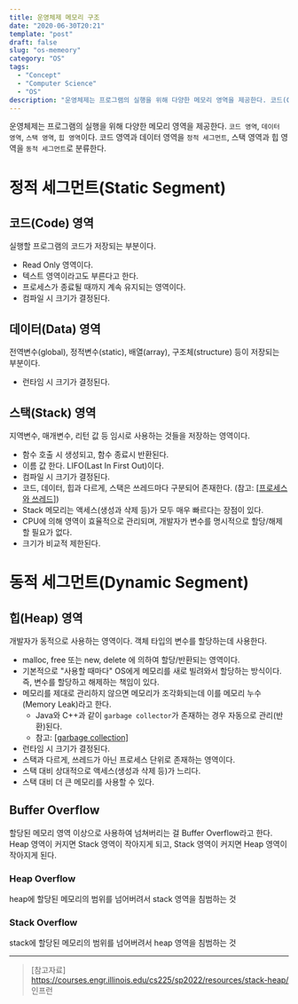 ```yaml
---
title: 운영체제 메모리 구조
date: "2020-06-30T20:21"
template: "post"
draft: false
slug: "os-memeory"
category: "OS"
tags:
  - "Concept"
  - "Computer Science"
  - "OS"
description: "운영체제는 프로그램의 실행을 위해 다양한 메모리 영역을 제공한다. 코드(Code), 데이터(Data), 스택(Stack), 힙(Heap) 영역이다."
---
```


운영체제는 프로그램의 실행을 위해 다양한 메모리 영역을 제공한다. `코드 영역`, `데이터 영역`, `스택 영역`, `힙 영역`이다. 코드 영역과 데이터 영역을 `정적 세그먼트`, 스택 영역과 힙 영역을 `동적 세그먼트`로 분류한다.

# 정적 세그먼트(Static Segment)

## 코드(Code) 영역
실행할 프로그램의 코드가 저장되는 부분이다.
- Read Only 영역이다.
- 텍스트 영역이라고도 부른다고 한다.
- 프로세스가 종료될 때까지 계속 유지되는 영역이다.
- 컴파일 시 크기가 결정된다.

## 데이터(Data) 영역
전역변수(global), 정적변수(static), 배열(array), 구조체(structure) 등이 저장되는 부분이다.
- 런타임 시 크기가 결정된다.

## 스택(Stack) 영역
지역변수, 매개변수, 리턴 값 등 임시로 사용하는 것들을 저장하는 영역이다.
- 함수 호출 시 생성되고, 함수 종료시 반환된다.
- 이름 값 한다. LIFO(Last In First Out)이다.
- 컴파일 시 크기가 결정된다.
- 코드, 데이터, 힙과 다르게, 스택은 쓰레드마다 구분되어 존재한다. (참고: [[프로세스와 쓰레드]](/posts/process&thread))
- Stack 메모리는 액세스(생성과 삭제 등)가 모두 매우 빠르다는 장점이 있다.
- CPU에 의해 영역이 효율적으로 관리되며, 개발자가 변수를 명시적으로 할당/해제할 필요가 없다.
- 크기가 비교적 제한된다.

# 동적 세그먼트(Dynamic Segment)

## 힙(Heap) 영역
개발자가 동적으로 사용하는 영역이다. 객체 타입의 변수를 할당하는데 사용한다.
- malloc, free 또는 new, delete 에 의하여 할당/반환되는 영역이다.
- 기본적으로 "사용할 때마다" OS에게 메모리를 새로 빌려와서 할당하는 방식이다. 즉, 변수를 할당하고 해제하는 책임이 있다.
- 메모리를 제대로 관리하지 않으면 메모리가 조각화되는데 이를 메모리 누수(Memory Leak)라고 한다.
  * Java와 C++과 같이 `garbage collector`가 존재하는 경우 자동으로 관리(반환)된다.
  * 참고: [[garbage collection]](/posts/garbage-collection)
- 런타임 시 크기가 결정된다.
- 스택과 다르게, 쓰레드가 아닌 프로세스 단위로 존재하는 영역이다.
- 스택 대비 상대적으로 액세스(생성과 삭제 등)가 느리다.
- 스택 대비 더 큰 메모리를 사용할 수 있다.

## Buffer Overflow
할당된 메모리 영역 이상으로 사용하여 넘쳐버리는 걸 Buffer Overflow라고 한다.
Heap 영역이 커지면 Stack 영역이 작아지게 되고, Stack 영역이 커지면 Heap 영역이 작아지게 된다.

### Heap Overflow
heap에 할당된 메모리의 범위를 넘어버려서 stack 영역을 침범하는 것

### Stack Overflow
stack에 할당된 메모리의 범위를 넘어버려서 heap 영역을 침범하는 것

---

> [참고자료]  
> https://courses.engr.illinois.edu/cs225/sp2022/resources/stack-heap/  
> 인프런  
